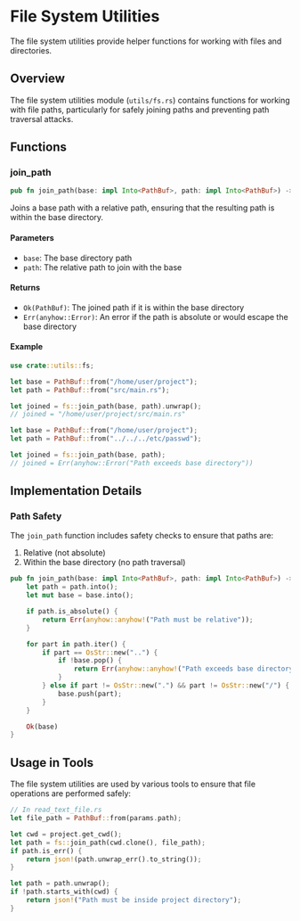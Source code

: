 # File System Utilities

The file system utilities provide helper functions for working with files and directories.

## Overview

The file system utilities module (`utils/fs.rs`) contains functions for working with file paths, particularly for safely joining paths and preventing path traversal attacks.

## Functions

### join_path

```rust
pub fn join_path(base: impl Into<PathBuf>, path: impl Into<PathBuf>) -> anyhow::Result<PathBuf>
```

Joins a base path with a relative path, ensuring that the resulting path is within the base directory.

#### Parameters

- `base`: The base directory path
- `path`: The relative path to join with the base

#### Returns

- `Ok(PathBuf)`: The joined path if it is within the base directory
- `Err(anyhow::Error)`: An error if the path is absolute or would escape the base directory

#### Example

```rust
use crate::utils::fs;

let base = PathBuf::from("/home/user/project");
let path = PathBuf::from("src/main.rs");

let joined = fs::join_path(base, path).unwrap();
// joined = "/home/user/project/src/main.rs"

let base = PathBuf::from("/home/user/project");
let path = PathBuf::from("../../../etc/passwd");

let joined = fs::join_path(base, path);
// joined = Err(anyhow::Error("Path exceeds base directory"))
```

## Implementation Details

### Path Safety

The `join_path` function includes safety checks to ensure that paths are:
1. Relative (not absolute)
2. Within the base directory (no path traversal)

```rust
pub fn join_path(base: impl Into<PathBuf>, path: impl Into<PathBuf>) -> anyhow::Result<PathBuf> {
    let path = path.into();
    let mut base = base.into();

    if path.is_absolute() {
        return Err(anyhow::anyhow!("Path must be relative"));
    }

    for part in path.iter() {
        if part == OsStr::new("..") {
            if !base.pop() {
                return Err(anyhow::anyhow!("Path exceeds base directory"));
            }
        } else if part != OsStr::new(".") && part != OsStr::new("/") {
            base.push(part);
        }
    }

    Ok(base)
}
```

## Usage in Tools

The file system utilities are used by various tools to ensure that file operations are performed safely:

```rust
// In read_text_file.rs
let file_path = PathBuf::from(params.path);

let cwd = project.get_cwd();
let path = fs::join_path(cwd.clone(), file_path);
if path.is_err() {
    return json!(path.unwrap_err().to_string());
}

let path = path.unwrap();
if !path.starts_with(cwd) {
    return json!("Path must be inside project directory");
}
```